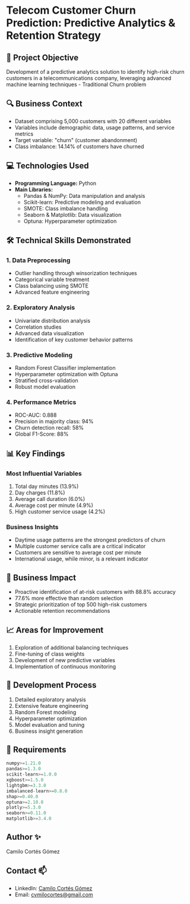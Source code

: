 # Telecom Customer Churn Prediction: Predictive Analytics & Retention Strategy

## 🎯 Project Objective
Development of a predictive analytics solution to identify high-risk churn customers in a telecommunications company, leveraging advanced machine learning techniques - Traditional Churn problem

## 🔍 Business Context
- Dataset comprising 5,000 customers with 20 different variables
- Variables include demographic data, usage patterns, and service metrics
- Target variable: "churn" (customer abandonment)
- Class imbalance: 14.14% of customers have churned

## 💻 Technologies Used
- **Programming Language:** Python
- **Main Libraries:**
  - Pandas & NumPy: Data manipulation and analysis
  - Scikit-learn: Predictive modeling and evaluation
  - SMOTE: Class imbalance handling
  - Seaborn & Matplotlib: Data visualization
  - Optuna: Hyperparameter optimization

## 🛠 Technical Skills Demonstrated

### 1. Data Preprocessing
- Outlier handling through winsorization techniques
- Categorical variable treatment
- Class balancing using SMOTE
- Advanced feature engineering

### 2. Exploratory Analysis
- Univariate distribution analysis
- Correlation studies
- Advanced data visualization
- Identification of key customer behavior patterns

### 3. Predictive Modeling
- Random Forest Classifier implementation
- Hyperparameter optimization with Optuna
- Stratified cross-validation
- Robust model evaluation

### 4. Performance Metrics
- ROC-AUC: 0.888
- Precision in majority class: 94%
- Churn detection recall: 58%
- Global F1-Score: 88%

## 📊 Key Findings

### Most Influential Variables
1. Total day minutes (13.9%)
2. Day charges (11.8%)
3. Average call duration (6.0%)
4. Average cost per minute (4.9%)
5. High customer service usage (4.2%)

### Business Insights
- Daytime usage patterns are the strongest predictors of churn
- Multiple customer service calls are a critical indicator
- Customers are sensitive to average cost per minute
- International usage, while minor, is a relevant indicator

## 🎯 Business Impact
- Proactive identification of at-risk customers with 88.8% accuracy
- 77.6% more effective than random selection
- Strategic prioritization of top 500 high-risk customers
- Actionable retention recommendations

## 📈 Areas for Improvement
1. Exploration of additional balancing techniques
2. Fine-tuning of class weights
3. Development of new predictive variables
4. Implementation of continuous monitoring

## 🔄 Development Process
1. Detailed exploratory analysis
2. Extensive feature engineering
3. Random Forest modeling
4. Hyperparameter optimization
5. Model evaluation and tuning
6. Business insight generation

## 📝 Requirements
```python
numpy>=1.21.0
pandas>=1.3.0
scikit-learn>=1.0.0
xgboost>=1.5.0
lightgbm>=3.3.0
imbalanced-learn>=0.8.0
shap>=0.40.0
optuna>=2.10.0
plotly>=5.3.0
seaborn>=0.11.0
matplotlib>=3.4.0
```
## Author ✨
Camilo Cortés Gómez

## Contact 📫
- LinkedIn: [Camilo Cortés Gómez](https://www.linkedin.com/in/camilo-cortes-gomez/)
- Email: [cvmilocortes@gmail.com](mailto:cvmilocortes@gmail.com)
